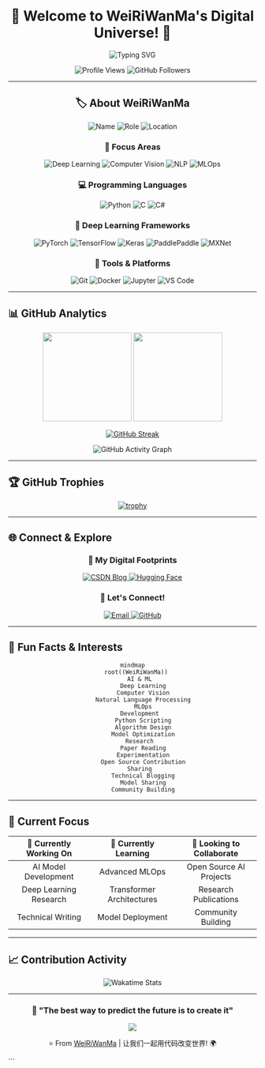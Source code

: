 <div align="center">
  
# 🚀 Welcome to WeiRiWanMa's Digital Universe! 🌟

<img src="https://readme-typing-svg.herokuapp.com?font=Fira+Code&size=30&duration=3000&pause=1000&color=00D9FF&center=true&vCenter=true&width=600&lines=AI+Engineer+%26+Deep+Learning+Enthusiast;Building+the+Future+with+Code;Welcome+to+My+GitHub!" alt="Typing SVG" />

<p align="center">
  <img src="https://komarev.com/ghpvc/?username=WeiRiWanMa&label=Profile%20Views&color=0e75b6&style=flat" alt="Profile Views" />
  <img src="https://img.shields.io/github/followers/WeiRiWanMa?label=Followers&style=social" alt="GitHub Followers" />
</p>

</div>

---


<div align="center">

## 🏷️ About WeiRiWanMa

![Name](https://img.shields.io/badge/Name-WeiRiWanMa-blue?style=for-the-badge&logo=github)
![Role](https://img.shields.io/badge/Role-AI%20Engineer-green?style=for-the-badge&logo=robot)
![Location](https://img.shields.io/badge/Location-🌍%20Digital%20World-orange?style=for-the-badge)


### 🎯 Focus Areas
![Deep Learning](https://img.shields.io/badge/Deep%20Learning-🧠-purple?style=flat-square)
![Computer Vision](https://img.shields.io/badge/Computer%20Vision-👁️-blue?style=flat-square)
![NLP](https://img.shields.io/badge/NLP-💬-green?style=flat-square)
![MLOps](https://img.shields.io/badge/MLOps-⚙️-red?style=flat-square)




</div>



</div>






<div align="center">

### 💻 Programming Languages
<p>
  <img src="https://img.shields.io/badge/Python-3776AB?style=for-the-badge&logo=python&logoColor=white" alt="Python"/>
  <img src="https://img.shields.io/badge/C-00599C?style=for-the-badge&logo=c&logoColor=white" alt="C"/>
  <img src="https://img.shields.io/badge/C%23-239120?style=for-the-badge&logo=c-sharp&logoColor=white" alt="C#"/>
</p>

### 🧠 Deep Learning Frameworks
<p>
  <img src="https://img.shields.io/badge/PyTorch-EE4C2C?style=for-the-badge&logo=pytorch&logoColor=white" alt="PyTorch"/>
  <img src="https://img.shields.io/badge/TensorFlow-FF6F00?style=for-the-badge&logo=tensorflow&logoColor=white" alt="TensorFlow"/>
  <img src="https://img.shields.io/badge/Keras-D00000?style=for-the-badge&logo=keras&logoColor=white" alt="Keras"/>
  <img src="https://img.shields.io/badge/PaddlePaddle-1769AA?style=for-the-badge&logo=paddlepaddle&logoColor=white" alt="PaddlePaddle"/>
  <img src="https://img.shields.io/badge/MXNet-FF6600?style=for-the-badge&logo=apache&logoColor=white" alt="MXNet"/>
</p>

### 🔧 Tools & Platforms
<p>
  <img src="https://img.shields.io/badge/Git-F05032?style=for-the-badge&logo=git&logoColor=white" alt="Git"/>
  <img src="https://img.shields.io/badge/Docker-2496ED?style=for-the-badge&logo=docker&logoColor=white" alt="Docker"/>
  <img src="https://img.shields.io/badge/Jupyter-F37626?style=for-the-badge&logo=jupyter&logoColor=white" alt="Jupyter"/>
  <img src="https://img.shields.io/badge/VS_Code-007ACC?style=for-the-badge&logo=visual-studio-code&logoColor=white" alt="VS Code"/>
</p>

</div>

---

## 📊 GitHub Analytics

<div align="center">
  
<img height="180em" src="https://github-readme-stats.vercel.app/api?username=WeiRiWanMa&show_icons=true&theme=tokyonight&include_all_commits=true&count_private=true"/>
<img height="180em" src="https://github-readme-stats.vercel.app/api/top-langs/?username=WeiRiWanMa&layout=compact&langs_count=8&theme=tokyonight"/>

</div>

<div align="center">
  
[![GitHub Streak](https://github-readme-streak-stats.herokuapp.com/?user=WeiRiWanMa&theme=tokyonight)](https://git.io/streak-stats)

</div>

<div align="center">

![GitHub Activity Graph](https://github-readme-activity-graph.vercel.app/graph?username=WeiRiWanMa&theme=tokyo-night&hide_border=true)

</div>

---

## 🏆 GitHub Trophies

<div align="center">
  
[![trophy](https://github-profile-trophy.vercel.app/?username=WeiRiWanMa&theme=tokyonight&no-frame=true&row=1&column=7)](https://github.com/ryo-ma/github-profile-trophy)

</div>

---

## 🌐 Connect & Explore

<div align="center">

### 📝 My Digital Footprints
<p>
  <a href="https://blog.csdn.net/weixin_44871998?spm=1000.2115.3001.5343" target="_blank">
    <img src="https://img.shields.io/badge/CSDN-FC5531?style=for-the-badge&logo=blogger&logoColor=white" alt="CSDN Blog"/>
  </a>
  <a href="https://huggingface.co/WeiRiWanMa" target="_blank">
    <img src="https://img.shields.io/badge/🤗%20Hugging%20Face-FFD21E?style=for-the-badge&logoColor=black" alt="Hugging Face"/>
  </a>
</p>

### 💬 Let's Connect!
<p>
  <a href="mailto:your-email@example.com">
    <img src="https://img.shields.io/badge/Email-D14836?style=for-the-badge&logo=gmail&logoColor=white" alt="Email"/>
  </a>
  <a href="https://github.com/WeiRiWanMa">
    <img src="https://img.shields.io/badge/GitHub-100000?style=for-the-badge&logo=github&logoColor=white" alt="GitHub"/>
  </a>
</p>

</div>

---

## 🎨 Fun Facts & Interests

<div align="center">

```mermaid
mindmap
  root((WeiRiWanMa))
    AI & ML
      Deep Learning
      Computer Vision
      Natural Language Processing
      MLOps
    Development
      Python Scripting
      Algorithm Design
      Model Optimization
    Research
      Paper Reading
      Experimentation
      Open Source Contribution
    Sharing
      Technical Blogging
      Model Sharing
      Community Building
```

</div>

---

## 🚀 Current Focus

<div align="center">

| 🔭 Currently Working On | 🌱 Currently Learning | 👯 Looking to Collaborate |
|:---:|:---:|:---:|
| AI Model Development | Advanced MLOps | Open Source AI Projects |
| Deep Learning Research | Transformer Architectures | Research Publications |
| Technical Writing | Model Deployment | Community Building |

</div>

---

## 📈 Contribution Activity

<div align="center">

<img src="https://github-readme-stats.vercel.app/api/wakatime?username=WeiRiWanMa&theme=tokyonight&layout=compact" alt="Wakatime Stats"/>

</div>

---

<div align="center">

### 💫 "The best way to predict the future is to create it" 

<img src="https://capsule-render.vercel.app/api?type=waving&color=gradient&height=100&section=footer&text=Thanks%20for%20Visiting!&fontSize=16&fontColor=fff&animation=twinkling&fontAlignY=35"/>

⭐️ From [WeiRiWanMa](https://github.com/WeiRiWanMa) | 让我们一起用代码改变世界! 🌍

</div>
```
